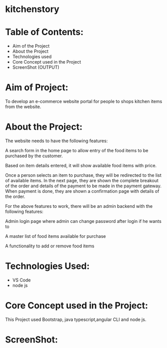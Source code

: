 # kitchenstory
# Table of Contents:
- Aim of the Project
- About the Project
- Technologies used
- Core Concept used in the Project
- ScreenShot (OUTPUT)

# Aim of Project:
To develop an e-commerce website portal for people to shops kitchen items from the website.
# About the Project:

 The website needs to have the following features:

A search form in the home page to allow entry of the food items to be purchased by the customer.

Based on item details entered, it will show available food items with  price.

Once a person selects an item to purchase, they will be redirected to the list of available items. In the next page, they are shown the complete breakout of the order and details of the payment to be made in the payment gateway. When payment is done, they are shown a confirmation page with details of the order.

For the above features to work, there will be an admin backend with the following features:

Admin login page where admin can change password after login if he wants to

A master list of food items available for purchase

A functionality to add or remove food items

# Technologies Used:
- VS Code
- node js

# Core Concept used in the Project:

This Project used Bootstrap, java typescript,angular CLI and node js.

# ScreenShot:

